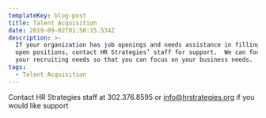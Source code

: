 ```yaml
---
templateKey: blog-post
title: Talent Acquisition
date: 2019-09-02T01:50:15.534Z
description: >-
  If your organization has job openings and needs assistance in filling those
  open positions, contact HR Strategies’ staff for support.  We can focus on
  your recruiting needs so that you can focus on your business needs.
tags:
  - Talent Acquisition
---
```

Contact HR Strategies staff at 302.376.8595 or info@hrstrategies.org if you would like support
